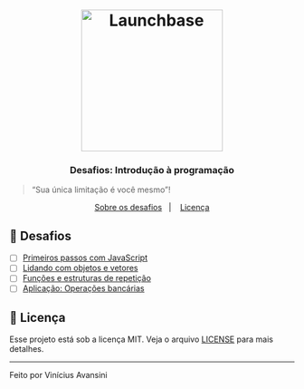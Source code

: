 <h1 align="center">
    <img alt="Launchbase" src="https://rocketseat-cdn.s3-sa-east-1.amazonaws.com/bootcamp-launchbase.png" width="250px" />
</h1>

<h3 align="center">
  Desafios: Introdução à programação
</h3>

<blockquote>“Sua única limitação é você mesmo”!</blockquote>

<p align="center">
  <a href="#-desafios">Sobre os desafios</a>&nbsp;&nbsp;&nbsp;|&nbsp;&nbsp;&nbsp;
  <a href="#-licença">Licença</a>
</p>

## 🚀 Desafios

- [ ] [Primeiros passos com JavaScript](./desafio-1-1/01-1-primeiros-passos-com-js.md)
- [ ] [Lidando com objetos e vetores](01-2-lidando-com-objetos-e-vetores.md)
- [ ] [Funções e estruturas de repetição](01-3-funcoes-e-estruturas-de-repeticao.md)
- [ ] [Aplicação: Operações bancárias](01-4-aplicacao-operacoes-bancarias.md)

## 📝 Licença

Esse projeto está sob a licença MIT. Veja o arquivo [LICENSE](LICENSE) para mais detalhes.

---

Feito por Vinícius Avansini
